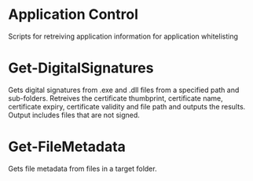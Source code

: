 # Application Control
Scripts for retreiving application information for application whitelisting

# Get-DigitalSignatures
Gets digital signatures from .exe and .dll files from a specified path and sub-folders. Retreives the certificate thumbprint, certificate name, certificate expiry, certificate validity and file path and outputs the results. Output includes files that are not signed.

# Get-FileMetadata
 Gets file metadata from files in a target folder.